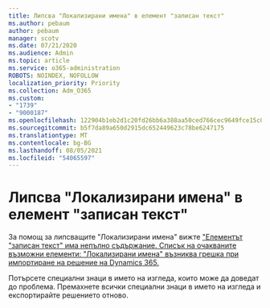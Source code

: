 ```yaml
---
title: Липсва "Локализирани имена" в елемент "записан текст"
ms.author: pebaum
author: pebaum
manager: scotv
ms.date: 07/21/2020
ms.audience: Admin
ms.topic: article
ms.service: o365-administration
ROBOTS: NOINDEX, NOFOLLOW
localization_priority: Priority
ms.collection: Adm_O365
ms.custom:
- "1739"
- "9000187"
ms.openlocfilehash: 122904b1eb2d1c20fd26bb6a388aa50ced766cec9649fce15c0fae7f6b322832
ms.sourcegitcommit: b5f7da89a650d2915dc652449623c78be6247175
ms.translationtype: MT
ms.contentlocale: bg-BG
ms.lasthandoff: 08/05/2021
ms.locfileid: "54065597"
---
```

# <a name="missing-localizednames-in-element-savedquery"></a>Липсва "Локализирани имена" в елемент "записан текст"

За помощ за липсващите "Локализирани имена" вижте ["Елементът "записан текст" има непълно съдържание. Списък на очакваните възможни елементи: "Локализирани имена" възниква грешка при импортиране на решение на Dynamics 365.](https://support.microsoft.com/help/4463330/the-element-savedquery-has-incomplete-content-list-of-possible-element)

Потърсете специални знаци в името на изгледа, които може да доведат до проблема. Премахнете всички специални знаци в името на изгледа и експортирайте решението отново.